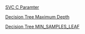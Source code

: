 [SVC C Paramter](notebooks/svc_c_param.ipynb)

[Decision Tree Maximum Depth](decision_tree_depth.ipynb)

[Decision Tree MIN_SAMPLES_LEAF](decision_tree_min_samples_leaf.ipynb)
